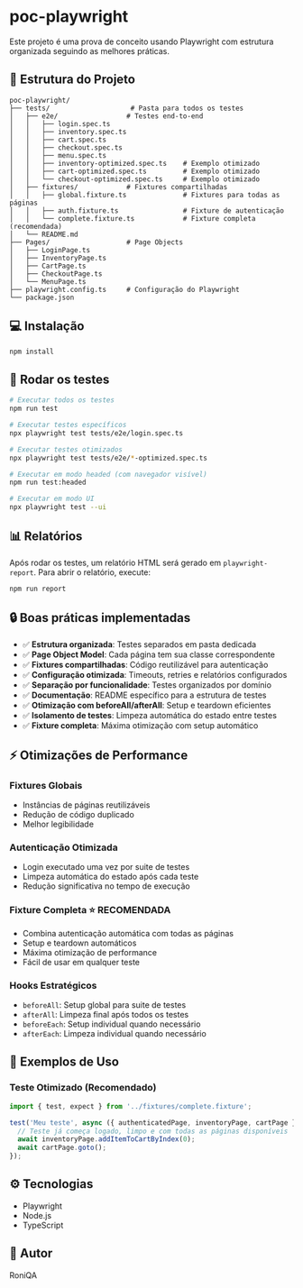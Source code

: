 # poc-playwright

Este projeto é uma prova de conceito usando Playwright com estrutura organizada seguindo as melhores práticas.

## 📁 Estrutura do Projeto

```
poc-playwright/
├── tests/                    # Pasta para todos os testes
│   ├── e2e/                 # Testes end-to-end
│   │   ├── login.spec.ts
│   │   ├── inventory.spec.ts
│   │   ├── cart.spec.ts
│   │   ├── checkout.spec.ts
│   │   ├── menu.spec.ts
│   │   ├── inventory-optimized.spec.ts    # Exemplo otimizado
│   │   ├── cart-optimized.spec.ts         # Exemplo otimizado
│   │   └── checkout-optimized.spec.ts     # Exemplo otimizado
│   ├── fixtures/            # Fixtures compartilhadas
│   │   ├── global.fixture.ts              # Fixtures para todas as páginas
│   │   ├── auth.fixture.ts                # Fixture de autenticação
│   │   └── complete.fixture.ts            # Fixture completa (recomendada)
│   └── README.md
├── Pages/                   # Page Objects
│   ├── LoginPage.ts
│   ├── InventoryPage.ts
│   ├── CartPage.ts
│   ├── CheckoutPage.ts
│   └── MenuPage.ts
├── playwright.config.ts     # Configuração do Playwright
└── package.json
```

## 💻 Instalação

```bash
npm install
```

## 🚀 Rodar os testes

```bash
# Executar todos os testes
npm run test

# Executar testes específicos
npx playwright test tests/e2e/login.spec.ts

# Executar testes otimizados
npx playwright test tests/e2e/*-optimized.spec.ts

# Executar em modo headed (com navegador visível)
npm run test:headed

# Executar em modo UI
npx playwright test --ui
```

## 📊 Relatórios

Após rodar os testes, um relatório HTML será gerado em `playwright-report`.
Para abrir o relatório, execute:

```bash
npm run report
```

## 🔒 Boas práticas implementadas

- ✅ **Estrutura organizada**: Testes separados em pasta dedicada
- ✅ **Page Object Model**: Cada página tem sua classe correspondente
- ✅ **Fixtures compartilhadas**: Código reutilizável para autenticação
- ✅ **Configuração otimizada**: Timeouts, retries e relatórios configurados
- ✅ **Separação por funcionalidade**: Testes organizados por domínio
- ✅ **Documentação**: README específico para a estrutura de testes
- ✅ **Otimização com beforeAll/afterAll**: Setup e teardown eficientes
- ✅ **Isolamento de testes**: Limpeza automática do estado entre testes
- ✅ **Fixture completa**: Máxima otimização com setup automático

## ⚡ Otimizações de Performance

### Fixtures Globais
- Instâncias de páginas reutilizáveis
- Redução de código duplicado
- Melhor legibilidade

### Autenticação Otimizada
- Login executado uma vez por suite de testes
- Limpeza automática do estado após cada teste
- Redução significativa no tempo de execução

### Fixture Completa ⭐ **RECOMENDADA**
- Combina autenticação automática com todas as páginas
- Setup e teardown automáticos
- Máxima otimização de performance
- Fácil de usar em qualquer teste

### Hooks Estratégicos
- `beforeAll`: Setup global para suite de testes
- `afterAll`: Limpeza final após todos os testes
- `beforeEach`: Setup individual quando necessário
- `afterEach`: Limpeza individual quando necessário

## 🎯 Exemplos de Uso

### Teste Otimizado (Recomendado)
```typescript
import { test, expect } from '../fixtures/complete.fixture';

test('Meu teste', async ({ authenticatedPage, inventoryPage, cartPage }) => {
  // Teste já começa logado, limpo e com todas as páginas disponíveis
  await inventoryPage.addItemToCartByIndex(0);
  await cartPage.goto();
});
```

## ⚙️ Tecnologias

- Playwright
- Node.js
- TypeScript

## 👤 Autor

RoniQA
